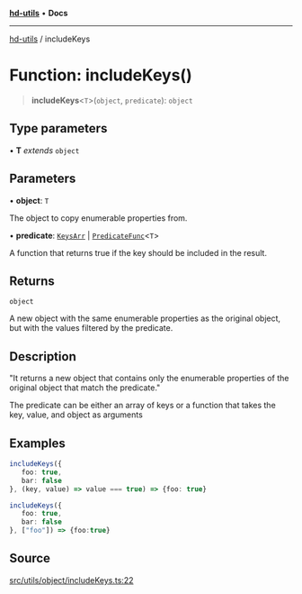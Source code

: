 [**hd-utils**](../README.md) • **Docs**

***

[hd-utils](../globals.md) / includeKeys

# Function: includeKeys()

> **includeKeys**\<`T`\>(`object`, `predicate`): `object`

## Type parameters

• **T** *extends* `object`

## Parameters

• **object**: `T`

The object to copy enumerable properties from.

• **predicate**: [`KeysArr`](../type-aliases/KeysArr.md) \| [`PredicateFunc`](../type-aliases/PredicateFunc.md)\<`T`\>

A function that returns true if the key should be included in the result.

## Returns

`object`

A new object with the same enumerable properties as the original object, but with the
values filtered by the predicate.

## Description

"It returns a new object that contains only the enumerable properties of the original object that
match the predicate."

The predicate can be either an array of keys or a function that takes the key, value, and object as
arguments

## Examples

```ts
includeKeys({
   foo: true,
   bar: false
}, (key, value) => value === true) => {foo: true}
```

```ts
includeKeys({
   foo: true,
   bar: false
}, ["foo"]) => {foo:true}
```

## Source

[src/utils/object/includeKeys.ts:22](https://github.com/AhmadHddad/h-utils/blob/b1dfa95e218c9605f39fc234662ef50e62fadcb8/src/utils/object/includeKeys.ts#L22)
